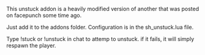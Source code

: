 This unstuck addon is a heavily modified version of another that was posted on facepunch some time ago.

Just add it to the addons folder.
Configuration is in the sh_unstuck.lua file.

Type !stuck or !unstuck in chat to attemp to unstuck.
if it fails, it will simply respawn the player.
